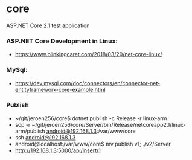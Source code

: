 # core
ASP.NET Core 2.1 test application


### ASP.NET Core Development in Linux:
- https://www.blinkingcaret.com/2018/03/20/net-core-linux/

### MySql:
- https://dev.mysql.com/doc/connectors/en/connector-net-entityframework-core-example.html


### Publish
- ~/git/jeroen256/core$ dotnet publish -c Release -r linux-arm
- scp -r ~/git/jeroen256/core/Server/bin/Release/netcoreapp2.1/linux-arm/publish android@192.168.1.3:/var/www/core
- ssh android@192.168.1.3
- android@localhost:/var/www/core$ mv publish v1; ./v2/Server 
- http://192.168.1.3:5000/api/insert/1